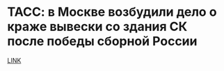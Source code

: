 # ТАСС: в Москве возбудили дело о краже вывески со здания СК после победы сборной России



[LINK](https://varlamov.ru/2992434.html)